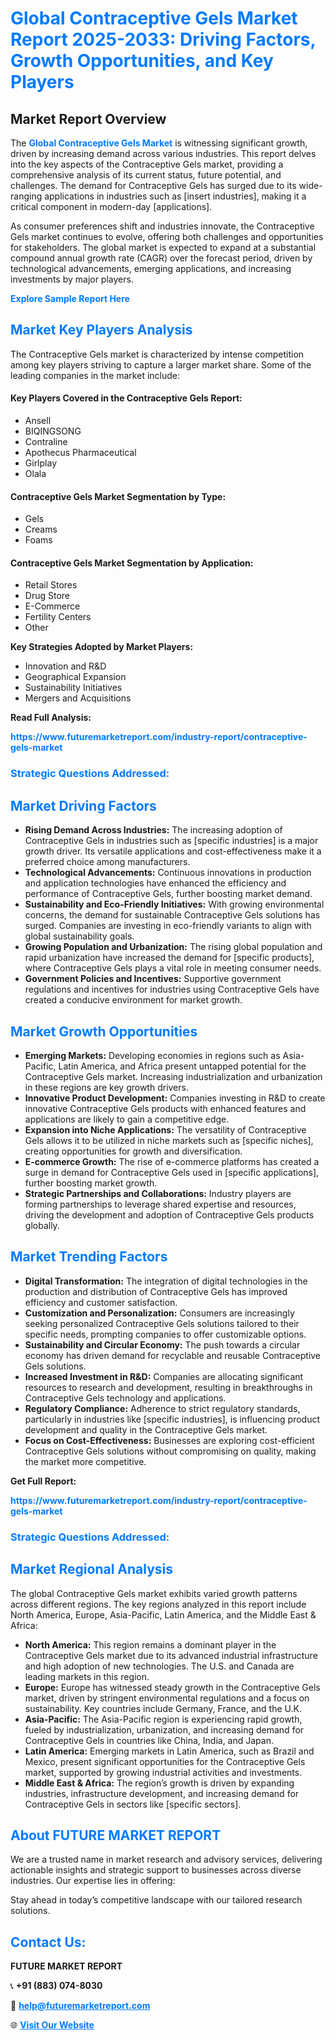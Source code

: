 <h1 style="color: #007BFF;">Global Contraceptive Gels Market Report 2025-2033: Driving Factors, Growth Opportunities, and Key Players</h1>

<section id="overview">
<h2>Market Report Overview</h2>
<p>The <a href="https://www.futuremarketreport.com/industry-report/contraceptive-gels-market" style="color: #007BFF; text-decoration: none;"><strong>Global Contraceptive Gels Market</strong></a> is witnessing significant growth, driven by increasing demand across various industries. This report delves into the key aspects of the Contraceptive Gels market, providing a comprehensive analysis of its current status, future potential, and challenges. The demand for Contraceptive Gels has surged due to its wide-ranging applications in industries such as [insert industries], making it a critical component in modern-day [applications].</p>
<p>As consumer preferences shift and industries innovate, the Contraceptive Gels market continues to evolve, offering both challenges and opportunities for stakeholders. The global market is expected to expand at a substantial compound annual growth rate (CAGR) over the forecast period, driven by technological advancements, emerging applications, and increasing investments by major players.</p>
</section>

<section id="overview">
<p><a href="https://www.futuremarketreport.com/request-sample/reportId=79572" style="color: #007BFF; text-decoration: none;"><strong>Explore Sample Report Here</strong></a></p>
</section>

<section id="key-players">
<h2 style="color: #007BFF;">Market Key Players Analysis</h2>
<p>The Contraceptive Gels market is characterized by intense competition among key players striving to capture a larger market share. Some of the leading companies in the market include:</p>
<h4>Key Players Covered in the Contraceptive Gels Report:</h4>
<ul><li>Ansell</li><li>BIQINGSONG</li><li>Contraline</li><li>Apothecus Pharmaceutical</li><li>Girlplay</li><li>Olala</li></ul>
<h4>Contraceptive Gels Market Segmentation by Type:</h4>
<ul><li>Gels</li><li>Creams</li><li>Foams</li></ul>

<h4>Contraceptive Gels Market Segmentation by Application:</h4>
<ul><li>Retail Stores</li><li>Drug Store</li><li>E-Commerce</li><li>Fertility Centers</li><li>Other</li></ul>
<p><strong>Key Strategies Adopted by Market Players:</strong></p>
<ul>
<li>Innovation and R&D</li>
<li>Geographical Expansion</li>
<li>Sustainability Initiatives</li>
<li>Mergers and Acquisitions</li>
</ul>
</section>

<section>
<p><strong>Read Full Analysis: </strong></p><a href="https://www.futuremarketreport.com/industry-report/contraceptive-gels-market" style="color: #007BFF; text-decoration: none;"><strong>https://www.futuremarketreport.com/industry-report/contraceptive-gels-market</strong></a>
<h3 style="color: #007BFF;">Strategic Questions Addressed:</h3>
</section>

<section id="driving-factors">
<h2 style="color: #007BFF;">Market Driving Factors</h2>
<ul>
<li><strong>Rising Demand Across Industries:</strong> The increasing adoption of Contraceptive Gels in industries such as [specific industries] is a major growth driver. Its versatile applications and cost-effectiveness make it a preferred choice among manufacturers.</li>
<li><strong>Technological Advancements:</strong> Continuous innovations in production and application technologies have enhanced the efficiency and performance of Contraceptive Gels, further boosting market demand.</li>
<li><strong>Sustainability and Eco-Friendly Initiatives:</strong> With growing environmental concerns, the demand for sustainable Contraceptive Gels solutions has surged. Companies are investing in eco-friendly variants to align with global sustainability goals.</li>
<li><strong>Growing Population and Urbanization:</strong> The rising global population and rapid urbanization have increased the demand for [specific products], where Contraceptive Gels plays a vital role in meeting consumer needs.</li>
<li><strong>Government Policies and Incentives:</strong> Supportive government regulations and incentives for industries using Contraceptive Gels have created a conducive environment for market growth.</li>
</ul>
</section>

<section id="growth-opportunities">
<h2 style="color: #007BFF;">Market Growth Opportunities</h2>
<ul>
<li><strong>Emerging Markets:</strong> Developing economies in regions such as Asia-Pacific, Latin America, and Africa present untapped potential for the Contraceptive Gels market. Increasing industrialization and urbanization in these regions are key growth drivers.</li>
<li><strong>Innovative Product Development:</strong> Companies investing in R&D to create innovative Contraceptive Gels products with enhanced features and applications are likely to gain a competitive edge.</li>
<li><strong>Expansion into Niche Applications:</strong> The versatility of Contraceptive Gels allows it to be utilized in niche markets such as [specific niches], creating opportunities for growth and diversification.</li>
<li><strong>E-commerce Growth:</strong> The rise of e-commerce platforms has created a surge in demand for Contraceptive Gels used in [specific applications], further boosting market growth.</li>
<li><strong>Strategic Partnerships and Collaborations:</strong> Industry players are forming partnerships to leverage shared expertise and resources, driving the development and adoption of Contraceptive Gels products globally.</li>
</ul>
</section>

<section id="trending-factors">
<h2 style="color: #007BFF;">Market Trending Factors</h2>
<ul>
<li><strong>Digital Transformation:</strong> The integration of digital technologies in the production and distribution of Contraceptive Gels has improved efficiency and customer satisfaction.</li>
<li><strong>Customization and Personalization:</strong> Consumers are increasingly seeking personalized Contraceptive Gels solutions tailored to their specific needs, prompting companies to offer customizable options.</li>
<li><strong>Sustainability and Circular Economy:</strong> The push towards a circular economy has driven demand for recyclable and reusable Contraceptive Gels solutions.</li>
<li><strong>Increased Investment in R&D:</strong> Companies are allocating significant resources to research and development, resulting in breakthroughs in Contraceptive Gels technology and applications.</li>
<li><strong>Regulatory Compliance:</strong> Adherence to strict regulatory standards, particularly in industries like [specific industries], is influencing product development and quality in the Contraceptive Gels market.</li>
<li><strong>Focus on Cost-Effectiveness:</strong> Businesses are exploring cost-efficient Contraceptive Gels solutions without compromising on quality, making the market more competitive.</li>
</ul>
</section>

<section>
<p><strong>Get Full Report: </strong></p><a href="https://www.futuremarketreport.com/industry-report/contraceptive-gels-market" style="color: #007BFF; text-decoration: none;"><strong>https://www.futuremarketreport.com/industry-report/contraceptive-gels-market</strong></a>
<h3 style="color: #007BFF;">Strategic Questions Addressed:</h3>
</section>


<section id="regional-analysis">
<h2 style="color: #007BFF;">Market Regional Analysis</h2>
<p>The global Contraceptive Gels market exhibits varied growth patterns across different regions. The key regions analyzed in this report include North America, Europe, Asia-Pacific, Latin America, and the Middle East & Africa:</p>
<ul>
<li><strong>North America:</strong> This region remains a dominant player in the Contraceptive Gels market due to its advanced industrial infrastructure and high adoption of new technologies. The U.S. and Canada are leading markets in this region.</li>
<li><strong>Europe:</strong> Europe has witnessed steady growth in the Contraceptive Gels market, driven by stringent environmental regulations and a focus on sustainability. Key countries include Germany, France, and the U.K.</li>
<li><strong>Asia-Pacific:</strong> The Asia-Pacific region is experiencing rapid growth, fueled by industrialization, urbanization, and increasing demand for Contraceptive Gels in countries like China, India, and Japan.</li>
<li><strong>Latin America:</strong> Emerging markets in Latin America, such as Brazil and Mexico, present significant opportunities for the Contraceptive Gels market, supported by growing industrial activities and investments.</li>
<li><strong>Middle East & Africa:</strong> The region’s growth is driven by expanding industries, infrastructure development, and increasing demand for Contraceptive Gels in sectors like [specific sectors].</li>
</ul>
</section>

<footer>
<h2 style="color: #007BFF;">About FUTURE MARKET REPORT</h2>
<p>We are a trusted name in market research and advisory services, delivering actionable insights and strategic support to businesses across diverse industries. Our expertise lies in offering:</p>

<p>Stay ahead in today’s competitive landscape with our tailored research solutions.</p>

<h2 style="color: #007BFF;">Contact Us:</h2>
<p><strong>FUTURE MARKET REPORT</strong></p>
<p>📞 <strong>+91 (883) 074-8030</strong></p>
<p>📧 <strong><a href="mailto:help@futuremarketreport.com" style="color: #007BFF;">help@futuremarketreport.com</a></strong></p>
<p>🌐 <strong><a href="https://www.futuremarketreport.com/" style="color: #007BFF;">Visit Our Website</a></strong></p>
</footer>